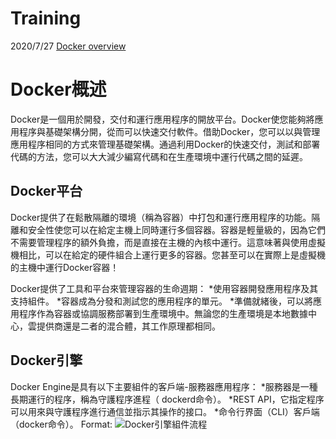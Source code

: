 # Training
2020/7/27
[Docker overview](https://docs.docker.com/get-started/overview/)

# Docker概述
Docker是一個用於開發，交付和運行應用程序的開放平台。Docker使您能夠將應用程序與基礎架構分開，從而可以快速交付軟件。借助Docker，您可以以與管理應用程序相同的方式來管理基礎架構。通過利用Docker的快速交付，測試和部署代碼的方法，您可以大大減少編寫代碼和在生產環境中運行代碼之間的延遲。

## Docker平台
Docker提供了在鬆散隔離的環境（稱為容器）中打包和運行應用程序的功能。隔離和安全性使您可以在給定主機上同時運行多個容器。容器是輕量級的，因為它們不需要管理程序的額外負擔，而是直接在主機的內核中運行。這意味著與使用虛擬機相比，可以在給定的硬件組合上運行更多的容器。您甚至可以在實際上是虛擬機的主機中運行Docker容器！

Docker提供了工具和平台來管理容器的生命週期：
  *使用容器開發應用程序及其支持組件。
  *容器成為分發和測試您的應用程序的單元。
  *準備就緒後，可以將應用程序作為容器或協調服務部署到生產環境中。無論您的生產環境是本地數據中心，雲提供商還是二者的混合體，其工作原理都相同。

## Docker引擎
Docker Engine是具有以下主要組件的客戶端-服務器應用程序：
*服務器是一種長期運行的程序，稱為守護程序進程（ dockerd命令）。
*REST API，它指定程序可以用來與守護程序進行通信並指示其操作的接口。
*命令行界面（CLI）客戶端（docker命令）。
Format: ![Docker引擎組件流程](https://docs.docker.com/engine/images/engine-components-flow.png)
